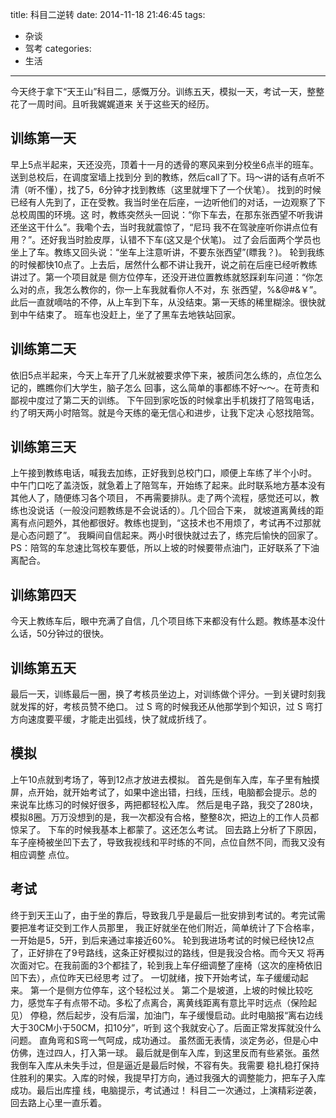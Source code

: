 title: 科目二逆转
date: 2014-11-18 21:46:45
tags:
- 杂谈
- 驾考
categories:
- 生活
---
今天终于拿下“天王山”科目二，感慨万分。训练五天，模拟一天，考试一天，整整花了一周时间。且听我娓娓道来
关于这些天的经历。
## 训练第一天
早上5点半起来，天还没亮，顶着十一月的透骨的寒风来到分校坐6点半的班车。送到总校后，在调度室墙上找到分
到的教练，然后call了下。玛～讲的话有点听不清（听不懂），找了5，6分钟才找到教练（这里就埋下了一个伏笔）。
找到的时候已经有人先到了，正在受教。我当时坐在后座，一边听他们的对话，一边观察了下总校周围的环境。这
时，教练突然头一回说：“你下车去，在那东张西望不听我讲还坐这干什么”。我嘞个去，当时我就震惊了，“尼玛
我不在驾驶座听你讲点位有用？”。还好我当时脸皮厚，认错不下车(这又是个伏笔)。
过了会后面两个学员也坐上了车。教练又回头说：“坐车上注意听讲，不要东张西望”(瞟我？)。
轮到我练的时候都快10点了。上去后，居然什么都不讲让我开，说之前在后座已经听教练讲过了。第一个项目就是
侧方位停车，还没开进位置教练就怒踩刹车问道：“你怎么对的点，我怎么教你的，你一上车我就看你人不对，东
张西望，%&@#&￥”。此后一直就嘀咕的不停，从上车到下车，从没结束。第一天练的稀里糊涂。很快就到中午结束了。
班车也没赶上，坐了了黑车去地铁站回家。
## 训练第二天
依旧5点半起来，今天上车开了几米就被要求停下来，被质问怎么练的，点位怎么记的，瞧瞧你们大学生，脑子怎么
回事，这么简单的事都练不好～～。在苛责和鄙视中度过了第二天的训练。
下午回到家吃饭的时候拿出手机拨打了陪驾电话，约了明天两小时陪驾。就是今天练的毫无信心和进步，让我下定决
心怒找陪驾。
## 训练第三天
上午接到教练电话，喊我去加练，正好我到总校门口，顺便上车练了半个小时。
中午门口吃了盖浇饭，就急着上了陪驾车，开始练了起来。此时联系地方基本没有其他人了，随便练习各个项目，
不再需要排队。走了两个流程，感觉还可以，教练也没说话（一般没问题教练是不会说话的）。几个回合下来，
就坡道离黄线的距离有点问题外，其他都很好。教练也提到，“这技术也不用烦了，考试再不过那就是心态问题了”。
我瞬间自信起来。两小时很快就过去了，练完后愉快的回家了。
PS：陪驾的车怠速比驾校车要低，所以上坡的时候要带点油门，正好联系了下油离配合。
## 训练第四天
今天上教练车后，眼中充满了自信，几个项目练下来都没有什么题。教练基本没什么话，50分钟过的很快。
## 训练第五天
最后一天，训练最后一圈，换了考核员坐边上，对训练做个评分。一到关键时刻我就发挥的好，考核员赞不绝口。
过 S 弯的时候我还从他那学到个知识，过 S 弯打方向速度要平缓，才能走出弧线，快了就成折线了。
## 模拟
上午10点就到考场了，等到12点才放进去模拟。
首先是倒车入库，车子里有触摸屏，点开始，就开始考试了，如果中途出错，扫线，压线，电脑都会提示。总的
来说车比练习的时候好很多，两把都轻松入库。
然后是电子路，我交了280块，模拟8圈。万万没想到的是，我一次都没有合格，整整8次，把边上的工作人员都惊呆了。
下车的时候我基本上都蒙了。这还怎么考试。
回去路上分析了下原因，车子座椅被坐凹下去了，导致我视线和平时练的不同，点位自然不同，而我又没有相应调整
点位。
## 考试
终于到天王山了，由于坐的靠后，导致我几乎是最后一批安排到考试的。考完试需要把准考证交到工作人员那里，
我正好就坐在他们附近，简单统计了下合格率，一开始是5，5开，到后来通过率接近60%。
轮到我进场考试的时候已经快12点了，正好排在了9号路线，这条正好模拟过的路线，但是我没合格。而今天又
将再次面对它。在我前面的3个都挂了，轮到我上车仔细调整了座椅（这次的座椅依旧凹下去），点位昨天已经思考
过了。
一切就绪，按下开始考试，车子缓缓动起来。
第一个是侧方位停车，这个轻松过关。
第二个是坡道，上坡的时候比较吃力，感觉车子有点带不动。多松了点离合，离黄线距离有意比平时远点（保险起见）
停稳，然后起步，没有后溜，加油门，车子缓慢启动。此时电脑报“离右边线大于30CM小于50CM，扣10分”，听到
这个我就安心了。后面正常发挥就没什么问题。
直角弯和S弯一气呵成，成功通过。
虽然面无表情，淡定务必，但是心中仿佛，连过四人，打入第一球。
最后就是倒车入库，到这里反而有些紧张。虽然我倒车入库从未失手过，但是逼近是最后时候，不容有失。我需要
稳扎稳打保持住胜利的果实。入库的时候，我提早打方向，通过我强大的调整能力，把车子入库成功。最后出库撞
线，电脑提示，考试通过！
科目二一次通过，上演精彩逆袭，回去路上心里一直乐着。
